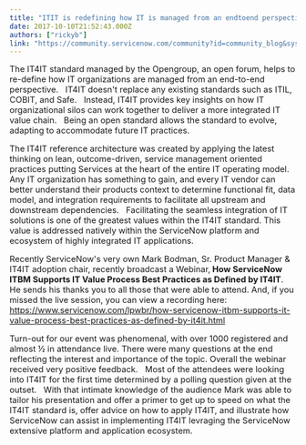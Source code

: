 ```yaml
---
title: "ITIT is redefining how IT is managed from an endtoend perspective"
date: 2017-10-10T21:52:43.000Z
authors: ["rickyb"]
link: "https://community.servicenow.com/community?id=community_blog&sys_id=fb7de269dbd0dbc01dcaf3231f961946"
---
```

<p><span style="font-size: 11.0pt;">The IT4IT standard managed by the Opengroup, an open forum, helps to re-define how IT organizations are managed from an end-to-end perspective.   IT4IT doesn't replace any existing standards such as ITIL, COBIT, and Safe.   Instead, IT4IT provides key insights on how IT organizational silos can work together to deliver a more integrated IT value chain.   Being an open standard allows the standard to evolve, adapting to accommodate future IT practices.</span></p><p></p><p><span style="font-size: 11.0pt;">The IT4IT reference architecture was created by applying the latest thinking on lean, outcome-driven, service management oriented practices putting Services at the heart of the entire IT operating model.   Any IT organization has something to gain, and every IT vendor can better understand their products context to determine functional fit, data model, and integration requirements to facilitate all upstream and downstream dependencies.   Facilitating the seamless integration of IT solutions is one of the greatest values within the IT4IT standard. This value is addressed natively within the ServiceNow platform and ecosystem of highly integrated IT applications.</span></p><p></p><p><span style="font-size: 11.0pt;">Recently ServiceNow's very own Mark Bodman, Sr. Product Manager &amp; IT4IT adoption chair, recently broadcast a Webinar,<strong> How ServiceNow ITBM Supports IT Value Process Best Practices as Defined by IT4IT</strong>.   He sends his thanks you to all those that were able to attend. And, if you missed the live session, you can view a recording here: <a title="ww.servicenow.com/lpwbr/how-servicenow-itbm-supports-it-value-process-best-practices-as-defined-by-it4it.html" href="https://www.servicenow.com/lpwbr/how-servicenow-itbm-supports-it-value-process-best-practices-as-defined-by-it4it.html">https://www.servicenow.com/lpwbr/how-servicenow-itbm-supports-it-value-process-best-practices-as-defined-by-it4it.html</a></span></p><p></p><p><span style="font-size: 11.0pt;">Turn-out for our event was phenomenal, with over 1000 registered and almost  ½ in attendance live. There were many questions at the end reflecting the interest and importance of the topic. Overall the webinar received very positive feedback.   Most of the attendees were looking into IT4IT for the first time determined by a polling question given at the outset.   With that intimate knowledge of the audience Mark was able to tailor his presentation and offer a primer to get up to speed on what the IT4IT standard is, offer advice on how to apply IT4IT, and illustrate how ServiceNow can assist in implementing IT4IT levraging the ServiceNow extensive platform and application ecosystem. </span></p>